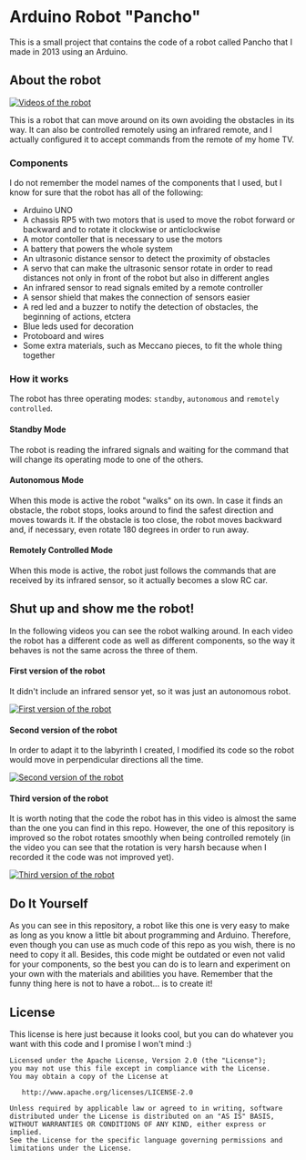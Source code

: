 # Arduino Robot "Pancho"
This is a small project that contains the code of a robot called Pancho that I made in 2013 using an Arduino.

## About the robot
[![Videos of the robot](https://github.com/ernestoyaquello/robot-pancho/blob/master/readme-pictures/pancho-v1.jpg?raw=true)](https://www.youtube.com/watch?v=KB23F5sOBRM&list=PLEGWjwMvIpLA_UPczvneOlJXuPniuXJPa "Videos of the robot")

This is a robot that can move around on its own avoiding the obstacles in its way. It can also be controlled remotely using an infrared remote, and I actually configured it to accept commands from the remote of my home TV.

### Components
I do not remember the model names of the components that I used, but I know for sure that the robot has all of the following:
* Arduino UNO
* A chassis RP5 with two motors that is used to move the robot forward or backward and to rotate it clockwise or anticlockwise
* A motor contoller that is necessary to use the motors
* A battery that powers the whole system
* An ultrasonic distance sensor to detect the proximity of obstacles
* A servo that can make the ultrasonic sensor rotate in order to read distances not only in front of the robot but also in different angles
* An infrared sensor to read signals emited by a remote controller
* A sensor shield that makes the connection of sensors easier
* A red led and a buzzer to notify the detection of obstacles, the beginning of actions, etctera
* Blue leds used for decoration
* Protoboard and wires
* Some extra materials, such as Meccano pieces, to fit the whole thing together

### How it works
The robot has three operating modes: ```standby```, ```autonomous``` and ```remotely controlled```.

#### Standby Mode
The robot is reading the infrared signals and waiting for the command that will change its operating mode to one of the others.

#### Autonomous Mode
When this mode is active the robot "walks" on its own. In case it finds an obstacle, the robot stops, looks around to find the safest direction and moves towards it. If the obstacle is too close, the robot moves backward and, if necessary, even rotate 180 degrees in order to run away.

#### Remotely Controlled  Mode
When this mode is active, the robot just follows the commands that are received by its infrared sensor, so it actually becomes a slow RC car.

## Shut up and show me the robot!
In the following videos you can see the robot walking around. In each video the robot has a different code as well as different components, so the way it behaves is not the same across the three of them.

#### First version of the robot
It didn't include an infrared sensor yet, so it was just an autonomous robot.

[![First version of the robot](https://github.com/ernestoyaquello/robot-pancho/blob/master/readme-pictures/video1-thumbnail.jpg?raw=true)](http://www.youtube.com/watch?v=KB23F5sOBRM "First version of the robot")

#### Second version of the robot
In order to adapt it to the labyrinth I created, I modified its code so the robot would move in perpendicular directions all the time.

[![Second version of the robot](https://github.com/ernestoyaquello/robot-pancho/blob/master/readme-pictures/video2-thumbnail.jpg?raw=true)](http://www.youtube.com/watch?v=oFyTtHxYDGw "Second version of the robot")

#### Third version of the robot
It is worth noting that the code the robot has in this video is almost the same than the one you can find in this repo. However, the one of this repository is improved so the robot rotates smoothly when being controlled remotely (in the video you can see that the rotation is very harsh because when I recorded it the code was not improved yet).

[![Third version of the robot](https://github.com/ernestoyaquello/robot-pancho/blob/master/readme-pictures/video3-thumbnail.jpg?raw=true)](http://www.youtube.com/watch?v=lSDLfAEq20w "Third version of the robot")

## Do It Yourself
As you can see in this repository, a robot like this one is very easy to make as long as you know a little bit about programming and Arduino. Therefore, even though you can use as much code of this repo as you wish, there is no need to copy it all. Besides, this code might be outdated or even not valid for your components, so the best you can do is to learn and experiment on your own with the materials and abilities you have. Remember that the funny thing here is not to have a robot... is to create it!

## License
This license is here just because it looks cool, but you can do whatever you want with this code and I promise I won't mind :)

```
Licensed under the Apache License, Version 2.0 (the "License");
you may not use this file except in compliance with the License.
You may obtain a copy of the License at

   http://www.apache.org/licenses/LICENSE-2.0

Unless required by applicable law or agreed to in writing, software
distributed under the License is distributed on an "AS IS" BASIS,
WITHOUT WARRANTIES OR CONDITIONS OF ANY KIND, either express or implied.
See the License for the specific language governing permissions and
limitations under the License.
```
